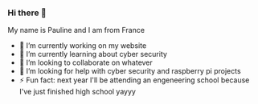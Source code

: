 ### Hi there 👋
  My name is Pauline and I am from France

- 🔭 I’m currently working on my website
- 🌱 I’m currently learning about cyber security
- 👯 I’m looking to collaborate on whatever
- 🤔 I’m looking for help with cyber security and raspberry pi projects
- ⚡ Fun fact: next year I'll be attending an engeneering school because I've just finished high school yayyy
